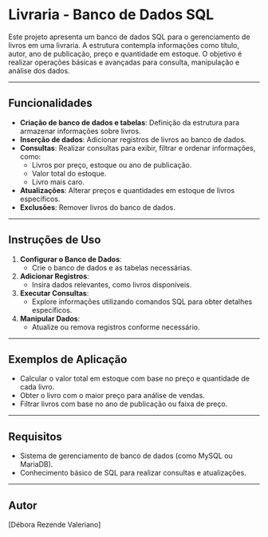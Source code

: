 # Livraria - Banco de Dados SQL

Este projeto apresenta um banco de dados SQL para o gerenciamento de livros em uma livraria. A estrutura contempla informações como título, autor, ano de publicação, preço e quantidade em estoque. O objetivo é realizar operações básicas e avançadas para consulta, manipulação e análise dos dados.

---

## Funcionalidades

- **Criação de banco de dados e tabelas**: Definição da estrutura para armazenar informações sobre livros.
- **Inserção de dados**: Adicionar registros de livros ao banco de dados.
- **Consultas**: Realizar consultas para exibir, filtrar e ordenar informações, como:
  - Livros por preço, estoque ou ano de publicação.
  - Valor total do estoque.
  - Livro mais caro.
- **Atualizações**: Alterar preços e quantidades em estoque de livros específicos.
- **Exclusões**: Remover livros do banco de dados.

---

## Instruções de Uso

1. **Configurar o Banco de Dados**:
   - Crie o banco de dados e as tabelas necessárias.
2. **Adicionar Registros**:
   - Insira dados relevantes, como livros disponíveis.
3. **Executar Consultas**:
   - Explore informações utilizando comandos SQL para obter detalhes específicos.
4. **Manipular Dados**:
   - Atualize ou remova registros conforme necessário.

---

## Exemplos de Aplicação

- Calcular o valor total em estoque com base no preço e quantidade de cada livro.
- Obter o livro com o maior preço para análise de vendas.
- Filtrar livros com base no ano de publicação ou faixa de preço.

---

## Requisitos

- Sistema de gerenciamento de banco de dados (como MySQL ou MariaDB).
- Conhecimento básico de SQL para realizar consultas e atualizações.

---

## Autor
[Débora Rezende Valeriano]
